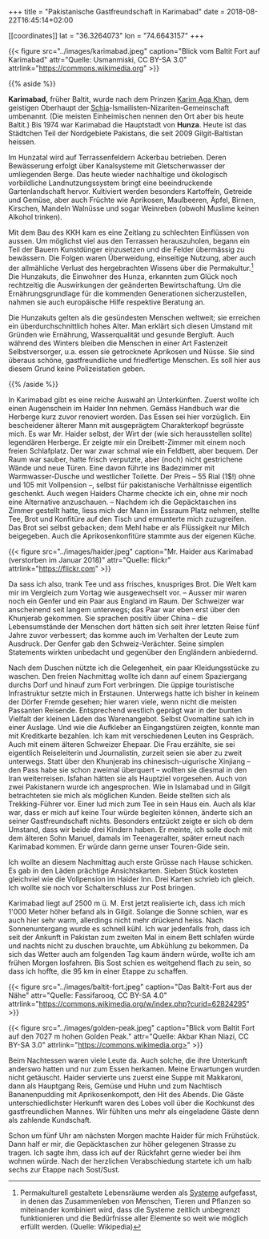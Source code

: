 +++
title = "Pakistanische Gastfreundschaft in Karimabad"
date = 2018-08-22T16:45:14+02:00

[[coordinates]]
lat = "36.3264073"
lon = "74.6643157"
+++

{{< figure src="../images/karimabad.jpeg" caption="Blick vom Baltit Fort auf Karimabad" attr="Quelle: Usmanmiski, CC BY-SA 3.0" attrlink="https://commons.wikimedia.org" >}}

{{% aside %}}

**Karimabad,** früher Baltit, wurde nach dem Prinzen [Karim Aga
Khan](https://de.wikipedia.org/wiki/Karim_Aga_Khan_IV.), dem geistigen
Oberhaupt der
[Schia](https://de.wikipedia.org/wiki/Schia)-Ismailisten-Nizariten-Gemeinschaft
umbenannt. (Die meisten Einheimischen nennen den Ort aber bis heute
Baltit.) Bis 1974 war Karimabad die Hauptstadt von **Hunza**. Heute ist
das Städtchen Teil der Nordgebiete Pakistans, die seit
2009 Gilgit-Baltistan heissen.

Im Hunzatal wird auf Terrassenfeldern Ackerbau betrieben. Deren
Bewässerung erfolgt über Kanalsysteme mit Gletscherwasser der
umliegenden Berge. Das heute wieder nachhaltige und ökologisch
vorbildliche Landnutzungssystem bringt eine beeindruckende
Gartenlandschaft hervor. Kultiviert werden besonders Kartoffeln,
Getreide und Gemüse, aber auch Früchte wie Aprikosen, Maulbeeren, Äpfel,
Birnen, Kirschen, Mandeln Walnüsse und sogar Weinreben (obwohl Muslime
keinen Alkohol trinken).

Mit dem Bau des KKH kam es eine Zeitlang zu schlechten Einflüssen von
aussen. Um möglichst viel aus den Terrassen herauszuholen, begann ein
Teil der Bauern Kunstdünger einzusetzen und die Felder übermässig zu
bewässern. Die Folgen waren Überweidung, einseitige Nutzung, aber auch
der allmähliche Verlust des hergebrachten Wissens über die
Permakultur.[^1] Die Hunzakuts, die Einwohner des Hunza, erkannten zum
Glück noch rechtzeitig die Auswirkungen der geänderten Bewirtschaftung.
Um die Ernährungsgrundlage für die kommenden Generationen
sicherzustellen, nahmen sie auch europäische Hilfe respektive Beratung
an.

[^1]: Permakulturell gestaltete Lebensräume werden als [Systeme](https://de.wikipedia.org/wiki/System) aufgefasst, in denen das Zusammenleben von Menschen, Tieren und Pflanzen so miteinander kombiniert wird, dass die Systeme zeitlich unbegrenzt funktionieren und die Bedürfnisse aller Elemente so weit wie möglich erfüllt werden. (Quelle: Wikipedia)

Die Hunzakuts gelten als die gesündesten Menschen weltweit; sie
erreichen ein überdurchschnittlich hohes Alter. Man erklärt sich diesen
Umstand mit Gründen wie Ernährung, Wasserqualität und gesunde Bergluft.
Auch während des Winters bleiben die Menschen in einer Art Fastenzeit
Selbstversorger, u.a. essen sie getrocknete Aprikosen und Nüsse. Sie
sind überaus schöne, gastfreundliche und friedfertige Menschen. Es soll
hier aus diesem Grund keine Polizeistation geben.

{{% /aside %}}

In Karimabad gibt es eine reiche Auswahl an Unterkünften. Zuerst wollte
ich einen Augenschein im Haider Inn nehmen. Gemäss Handbuch war die
Herberge kurz zuvor renoviert worden. Das Essen sei hier vorzüglich. Ein
bescheidener älterer Mann mit ausgeprägtem Charakterkopf begrüsste mich.
Es war Mr. Haider selbst, der Wirt der (wie sich herausstellen sollte)
legendären Herberge. Er zeigte mir ein Dreibett-Zimmer mit einem noch
freien Schlafplatz. Der war zwar schmal wie ein Feldbett, aber bequem.
Der Raum war sauber, hatte frisch verputzte, aber (noch) nicht
gestrichene Wände und neue Türen. Eine davon führte ins Badezimmer mit
Warmwasser-Dusche und westlicher Toilette. Der Preis – 55 Rial (1$!)
ohne und 105 mit Vollpension –, selbst für pakistanische Verhältnisse
eigentlich geschenkt. Auch wegen Haiders Charme checkte ich ein, ohne
mir noch eine Alternative anzuschauen. – Nachdem ich die Gepäcktaschen
ins Zimmer gestellt hatte, liess mich der Mann im Essraum Platz nehmen,
stellte Tee, Brot und Konfitüre auf den Tisch und ermunterte mich
zuzugreifen. Das Brot sei selbst gebacken; dem Mehl habe er als
Flüssigkeit nur Milch beigegeben. Auch die Aprikosenkonfitüre stammte
aus der eigenen Küche.

{{< figure src="../images/haider.jpeg" caption="Mr. Haider aus Karimabad (verstorben im Januar 2018)" attr="Quelle: flickr" attrlink="https://flickr.com" >}}

Da sass ich also, trank Tee und ass frisches, knuspriges Brot. Die Welt
kam mir im Vergleich zum Vortag wie ausgewechselt vor. – Ausser mir
waren noch ein Genfer und ein Paar aus England im Raum. Der Schweizer
war anscheinend seit langem unterwegs; das Paar war eben erst über den
Khunjerab gekommen. Sie sprachen positiv über China – die Lebensumstände
der Menschen dort hätten sich seit ihrer letzten Reise fünf Jahre zuvor
verbessert; das komme auch im Verhalten der Leute zum Ausdruck. Der
Genfer gab den Schweiz-Verächter. Seine simplen Statements wirkten
unbedacht und gegenüber den Engländern anbiedernd.

Nach dem Duschen nützte ich die Gelegenheit, ein paar Kleidungsstücke zu
waschen. Den freien Nachmittag wollte ich dann auf einem Spaziergang
durchs Dorf und hinauf zum Fort verbringen. Die üppige touristische
Infrastruktur setzte mich in Erstaunen. Unterwegs hatte ich bisher in
keinem der Dörfer Fremde gesehen; hier waren viele, wenn nicht die
meisten Passanten Reisende. Entsprechend westlich geprägt war in der
bunten Vielfalt der kleinen Läden das Warenangebot. Selbst Ovomaltine
sah ich in einer Auslage. Und wie die Aufkleber an Eingangstüren
zeigten, konnte man mit Kreditkarte bezahlen. Ich kam mit verschiedenen
Leuten ins Gespräch. Auch mit einem älteren Schweizer Ehepaar. Die Frau
erzählte, sie sei eigentlich Reiseleiterin und Journalistin, zurzeit
seien sie aber zu zweit unterwegs. Statt über den Khunjerab ins
chinesisch-uigurische Xinjiang – den Pass habe sie schon zweimal
überquert – wollten sie diesmal in den Iran weiterreisen. Isfahan hätten
sie als Hauptziel vorgesehen. Auch von zwei Pakistanern wurde ich
angesprochen. Wie in Islamabad und in Gilgit betrachteten sie mich als
möglichen Kunden. Beide stellten sich als Trekking-Führer vor. Einer lud
mich zum Tee in sein Haus ein. Auch als klar war, dass er mich auf keine
Tour würde begleiten können, änderte sich an seiner Gastfreundschaft
nichts. Besonders entzückt zeigte er sich ob dem Umstand, dass wir beide
drei Kindern haben. Er meinte, ich solle doch mit dem älteren Sohn
Manuel, damals im Teenageralter, später erneut nach Karimabad kommen. Er
würde dann gerne unser Touren-Gide sein.

Ich wollte an diesem Nachmittag auch erste Grüsse nach Hause schicken.
Es gab in den Läden prächtige Ansichtskarten. Sieben Stück kosteten
gleichviel wie die Vollpension im Haider Inn. Drei Karten schrieb ich
gleich. Ich wollte sie noch vor Schalterschluss zur Post bringen.

Karimabad liegt auf 2500 m ü. M. Erst jetzt realisierte ich, dass ich
mich 1'000 Meter höher befand als in Gilgit. Solange die Sonne schien,
war es auch hier sehr warm, allerdings nicht mehr drückend heiss. Nach
Sonnenuntergang wurde es schnell kühl. Ich war jedenfalls froh, dass ich
seit der Ankunft in Pakistan zum zweiten Mal in einem Bett schlafen
würde und nachts nicht zu duschen brauchte, um Abkühlung zu bekommen. Da
sich das Wetter auch am folgenden Tag kaum ändern würde, wollte ich am
frühen Morgen losfahren. Bis Sost schien es weitgehend flach zu sein, so
dass ich hoffte, die 95 km in einer Etappe zu schaffen.

{{< figure src="../images/baltit-fort.jpeg" caption="Das Baltit-Fort aus der Nähe" attr="Quelle: Fassifarooq, CC BY-SA 4.0" attrlink="https://commons.wikimedia.org/w/index.php?curid=62824295" >}}

{{< figure src="../images/golden-peak.jpeg" caption="Blick vom Baltit Fort auf den 7027 m hohen Golden Peak." attr="Quelle: Akbar Khan Niazi, CC BY-SA 3.0" attrlink="https://commons.wikimedia.org>" >}}


Beim Nachtessen waren viele Leute da. Auch solche, die ihre Unterkunft
anderswo hatten und nur zum Essen herkamen. Meine Erwartungen wurden
nicht getäuscht. Haider servierte uns zuerst eine Suppe mit Makkaroni,
dann als Hauptgang Reis, Gemüse und Huhn und zum Nachtisch
Bananenpudding mit Aprikosenkompott, den Hit des Abends. Die Gäste
unterschiedlichster Herkunft waren des Lobes voll über die Kochkunst des
gastfreundlichen Mannes. Wir fühlten uns mehr als eingeladene Gäste denn
als zahlende Kundschaft.

Schon um fünf Uhr am nächsten Morgen machte Haider für mich Frühstück.
Dann half er mir, die Gepäcktaschen zur höher gelegenen Strasse zu
tragen. Ich sagte ihm, dass ich auf der Rückfahrt gerne wieder bei ihm
wohnen würde. Nach der herzlichen Verabschiedung startete ich um halb
sechs zur Etappe nach Sost/Sust.


